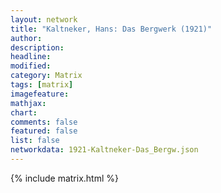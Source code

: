 ```yaml
---
layout: network
title: "Kaltneker, Hans: Das Bergwerk (1921)"
author:
description:
headline:
modified:
category: Matrix
tags: [matrix]
imagefeature: 
mathjax: 
chart: 
comments: false
featured: false
list: false
networkdata: 1921-Kaltneker-Das_Bergw.json
---
```

{% include matrix.html %}

